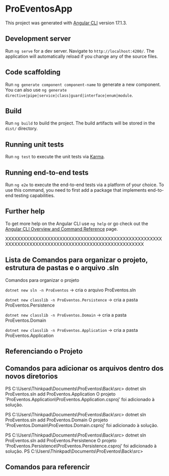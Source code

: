 # ProEventosApp

This project was generated with [Angular CLI](https://github.com/angular/angular-cli) version 17.1.3.

## Development server

Run `ng serve` for a dev server. Navigate to `http://localhost:4200/`. The application will automatically reload if you change any of the source files.

## Code scaffolding

Run `ng generate component component-name` to generate a new component. You can also use `ng generate directive|pipe|service|class|guard|interface|enum|module`.

## Build

Run `ng build` to build the project. The build artifacts will be stored in the `dist/` directory.

## Running unit tests

Run `ng test` to execute the unit tests via [Karma](https://karma-runner.github.io).

## Running end-to-end tests

Run `ng e2e` to execute the end-to-end tests via a platform of your choice. To use this command, you need to first add a package that implements end-to-end testing capabilities.

## Further help

To get more help on the Angular CLI use `ng help` or go check out the [Angular CLI Overview and Command Reference](https://angular.io/cli) page.

XXXXXXXXXXXXXXXXXXXXXXXXXXXXXXXXXXXXXXXXXXXXXXXXXXXXXXXXXXXXXXXXXXXXXXXXXXXXXXXXXXXXXXXXXXXXXXXXXX

## Lista de Comandos para organizar o projeto, estrutura de pastas e o arquivo .sln

Comandos para organizar o projeto 

`dotnet new sln -n ProEventos`   -> cria o arquivo ProEventos.sln

`dotnet new classlib -n ProEventos.Persistence`  -> cria a pasta ProEventos.Persistence


`dotnet new classlib -n ProEventos.Domain`  -> cria a pasta ProEventos.Domain


`dotnet new classlib -n ProEventos.Application`  -> cria a pasta ProEventos.Application

## Referenciando o Projeto

## Comandos para adicionar os arquivos dentro dos novos diretorios 

PS C:\Users\Thinkpad\Documents\ProEventos\Back\src> dotnet sln ProEventos.sln add ProEventos.Application
O projeto 'ProEventos.Application\ProEventos.Application.csproj' foi adicionado à solução.

PS C:\Users\Thinkpad\Documents\ProEventos\Back\src> dotnet sln ProEventos.sln add ProEventos.Domain
O projeto 'ProEventos.Domain\ProEventos.Domain.csproj' foi adicionado à solução.

PS C:\Users\Thinkpad\Documents\ProEventos\Back\src> dotnet sln ProEventos.sln add ProEventos.Persistence
O projeto 'ProEventos.Persistence\ProEventos.Persistence.csproj' foi adicionado à solução.
PS C:\Users\Thinkpad\Documents\ProEventos\Back\src> 

## Comandos para referencir 

